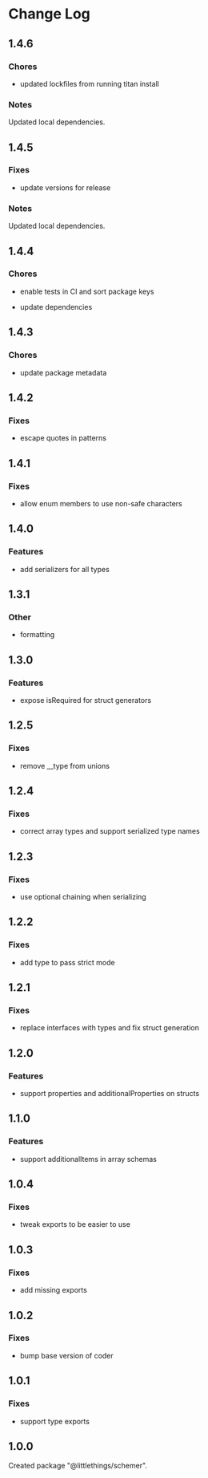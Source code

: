 # Change Log

## 1.4.6

### Chores

- updated lockfiles from running titan install

### Notes

Updated local dependencies.

## 1.4.5

### Fixes

-   update versions for release

### Notes

Updated local dependencies.

## 1.4.4

### Chores

-   enable tests in CI and sort package keys

-   update dependencies

## 1.4.3

### Chores

-   update package metadata

## 1.4.2

### Fixes

-   escape quotes in patterns

## 1.4.1

### Fixes

-   allow enum members to use non-safe characters

## 1.4.0

### Features

-   add serializers for all types

## 1.3.1

### Other

-   formatting

## 1.3.0

### Features

-   expose isRequired for struct generators

## 1.2.5

### Fixes

-   remove \_\_type from unions

## 1.2.4

### Fixes

-   correct array types and support serialized type names

## 1.2.3

### Fixes

-   use optional chaining when serializing

## 1.2.2

### Fixes

-   add type to pass strict mode

## 1.2.1

### Fixes

-   replace interfaces with types and fix struct generation

## 1.2.0

### Features

-   support properties and additionalProperties on structs

## 1.1.0

### Features

-   support additionalItems in array schemas

## 1.0.4

### Fixes

-   tweak exports to be easier to use

## 1.0.3

### Fixes

-   add missing exports

## 1.0.2

### Fixes

-   bump base version of coder

## 1.0.1

### Fixes

-   support type exports

## 1.0.0

Created package "@littlethings/schemer".

